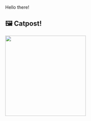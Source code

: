 Hello there!



## 🖼️ Catpost!

<sub>
    <img src="https://cdn2.thecatapi.com/images/190.gif" height="256">
</sub>

